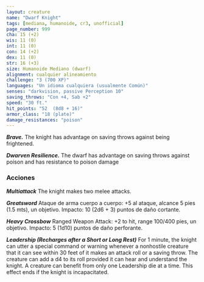 ```yaml
---
layout: creature
name: "Dwarf Knight"
tags: [mediana, humanoide, cr3, unofficial]
page_number: 999
cha: 15 (+2)
wis: 11 (0)
int: 11 (0)
con: 14 (+2)
dex: 11 (0)
str: 16 (+3)
size: Humanoide Mediano (dwarf)
alignment: cualquier alineamiento
challenge: "3 (700 XP)"
languages: "Un idioma cualquiera (usualmente Común)"
senses: "darkvision, passive Perception 10"
saving_throws: "Con +4, Sab +2"
speed: "30 ft."
hit_points: "52  (8d8 + 16)"
armor_class: "18 (plate)"
damage_resistances: "poison"
---
```


***Brave.*** The knight has advantage on saving throws against being frightened.

***Dwarven Resilience.*** The dwarf has advantage on saving throws against poison and has resistance to poison damage

### Acciones

***Multiattack*** The knight makes two melee attacks.

***Greatsword*** Ataque de arma cuerpo a cuerpo: +5 al ataque, alcance 5 pies (1.5 mts), un objetivo. Impacto: 10 (2d6 + 3) puntos de daño cortante.

***Heavy Crossbow*** Ranged Weapon Attack: +2 to hit, range 100/400 pies, un objetivo. Impacto: 5 (1d10) puntos de daño perforante.

***Leadership (Recharges after a Short or Long Rest)*** For 1 minute, the knight can utter a special command or warning whenever a nonhostile creature that it can see within 30 feet of it makes an attack roll or a saving throw. The creature can add a d4 to its roll provided it can hear and understand the knight. A creature can benefit from only one Leadership die at a time. This effect ends if the knight is incapacitated.